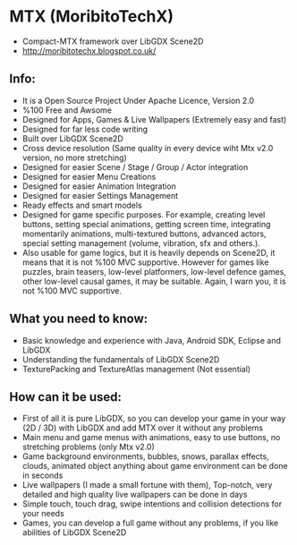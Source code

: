 MTX (MoribitoTechX)
===

- Compact-MTX framework over LibGDX Scene2D 
- http://moribitotechx.blogspot.co.uk/

Info:
---------
- It is a Open Source Project Under Apache Licence, Version 2.0
- %100 Free and Awsome 
- Designed for Apps, Games & Live Wallpapers (Extremely easy and fast)
- Designed for far less code writing
- Built over LibGDX Scene2D
- Cross device resolution (Same quality in every device wiht Mtx v2.0 version, no more stretching)
- Designed for easier Scene / Stage / Group / Actor integration
- Designed for easier Menu Creations
- Designed for easier Animation Integration
- Designed for easier Settings Management
- Ready effects and smart models
- Designed for game specific purposes. For example, creating level buttons, setting special animations, getting screen time, integrating momentarily animations, multi-textured buttons, advanced actors, special setting management (volume, vibration, sfx and others.).
- Also usable for game logics, but it is heavily depends on Scene2D, it means that it is not %100 MVC supportive. However for games like puzzles, brain teasers, low-level platformers, low-level defence games, other low-level causal games, it may be suitable. Again, I warn you, it is not %100 MVC supportive.

What you need to know:
---------
- Basic knowledge and experience with Java, Android SDK, Eclipse and LibGDX
- Understanding the fundamentals of LibGDX Scene2D
- TexturePacking and TextureAtlas management (Not essential)

How can it be used:
---------
- First of all it is pure LibGDX, so you can develop your game in your way (2D / 3D) with LibGDX and add MTX over it without any problems
- Main menu and game menus with animations, easy to use buttons, no stretching problems (only Mtx v2.0)
- Game background environments, bubbles, snows, parallax effects, clouds, animated object anything about game environment can be done in seconds
- Live wallpapers (I made a small fortune with them), Top-notch, very detailed and high quality live wallpapers can be done in days
- Simple touch, touch drag, swipe intentions and collision detections for your needs
- Games, you can develop a full game without any problems, if you like abilities of LibGDX Scene2D
